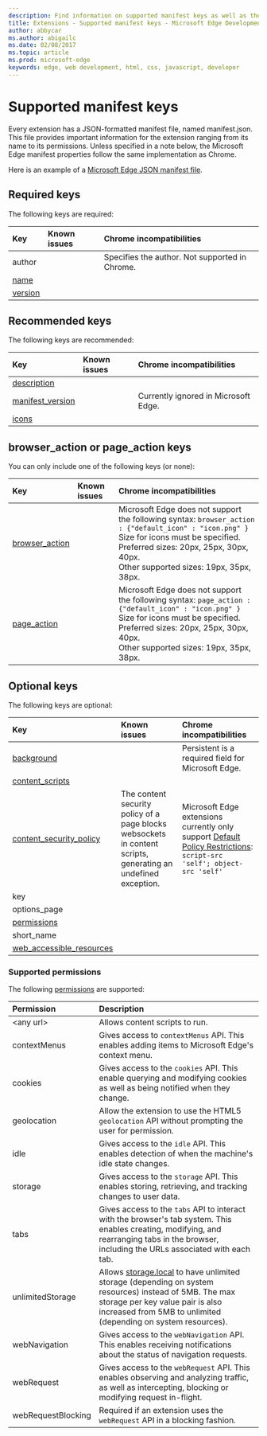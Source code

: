 ---description: Find information on supported manifest keys as well as their known issues/Chrome incompatibilities.
title: Extensions - Supported manifest keys - Microsoft Edge Development
author: abbycar
ms.author: abigailc
ms.date: 02/08/2017
ms.topic: article
ms.prod: microsoft-edge
keywords: edge, web development, html, css, javascript, developer
---# Supported manifest keysEvery extension has a JSON-formatted manifest file, named manifest.json. This file provides important information for the extension ranging from its name to its permissions. Unless specified in a note below, the Microsoft Edge manifest properties follow the same implementation as Chrome.Here is an example of a [Microsoft Edge JSON manifest file](./supported-manifest-keys/json-manifest-example.md).## Required keysThe following keys are required:Key | Known issues | Chrome incompatibilities:------------ | :------------- | :--------------author  | | Specifies the author. Not supported in Chrome.[name](https://developer.mozilla.org/en-US/docs/Mozilla/Add-ons/WebExtensions/manifest.json/name) | | |[version](https://developer.mozilla.org/en-US/docs/Mozilla/Add-ons/WebExtensions/manifest.json/version) | | |## Recommended keysThe following keys are recommended:Key | Known issues | Chrome incompatibilities:------------ | :------------- | :--------------[description](https://developer.mozilla.org/en-US/docs/Mozilla/Add-ons/WebExtensions/manifest.json/description) | | |[manifest_version](https://developer.mozilla.org/en-US/docs/Mozilla/Add-ons/WebExtensions/manifest.json/manifest_version) | | Currently ignored in Microsoft Edge.[icons](https://developer.mozilla.org/en-US/docs/Mozilla/Add-ons/WebExtensions/manifest.json/icons) | | |## browser_action or page_action keysYou can only include one of the following keys (or none):Key | Known issues | Chrome incompatibilities:------------ | :------------- | :--------------[browser_action](https://developer.mozilla.org/en-US/docs/Mozilla/Add-ons/WebExtensions/manifest.json/browser_action)  | | Microsoft Edge does not support the following syntax:  `browser_action : {"default_icon" : "icon.png" }`   <br/>Size for icons must be specified. <br/>Preferred sizes: 20px, 25px, 30px, 40px. <br/> Other supported sizes: 19px, 35px, 38px.|[page_action](https://developer.mozilla.org/en-US/docs/Mozilla/Add-ons/WebExtensions/manifest.json/page_action) | | Microsoft Edge does not support the following syntax:  `page_action : {"default_icon" : "icon.png" }`   <br/>Size for icons must be specified. <br/>Preferred sizes: 20px, 25px, 30px, 40px. <br/>Other supported sizes: 19px, 35px, 38px.|## Optional keysThe following keys are optional:Key | Known issues | Chrome incompatibilities:------------ | :------------- | :--------------[background](https://developer.mozilla.org/en-US/docs/Mozilla/Add-ons/WebExtensions/manifest.json/background) | | Persistent is a required field for Microsoft Edge.[content_scripts](https://developer.mozilla.org/en-US/docs/Mozilla/Add-ons/WebExtensions/manifest.json/content_scripts)  | | |[content_security_policy](https://developer.mozilla.org/en-US/Add-ons/WebExtensions/manifest.json/content_security_policy)  | The content security policy of a page blocks websockets in content scripts, generating an undefined exception. | Microsoft Edge extensions currently only support [Default Policy Restrictions](https://developer.mozilla.org/en-US/Add-ons/WebExtensions/Content_Security_Policy#Default_content_security_policy): `script-src 'self'; object-src 'self'` |key  | | |options_page | | |[permissions](https://developer.mozilla.org/en-US/docs/Mozilla/Add-ons/WebExtensions/manifest.json/permissions)  | | |short_name  | | |[web_accessible_resources](https://developer.mozilla.org/en-US/docs/Mozilla/Add-ons/WebExtensions/manifest.json/web_accessible_resources) | | |### Supported permissionsThe following [permissions](https://developer.mozilla.org/en-US/docs/Mozilla/Add-ons/WebExtensions/manifest.json/permissions) are supported:Permission | Description:---------- | :------------\<any url\> | Allows content scripts to run.contextMenus | Gives access to `contextMenus` API. This enables adding items to Microsoft Edge's context menu.cookies | Gives access to the `cookies` API. This enable querying and modifying cookies as well as being notified when they change.geolocation | Allow the extension to use the HTML5 `geolocation` API without prompting the user for permission.idle | Gives access to the `idle` API. This enables detection of when the machine's idle state changes.storage | Gives access to the `storage` API. This enables storing, retrieving, and tracking changes to user data.tabs | Gives access to the `tabs` API to interact with the browser's tab system. This enables creating, modifying, and rearranging tabs in the browser, including the URLs associated with each tab.unlimitedStorage | Allows [storage.local](https://developer.mozilla.org/Add-ons/WebExtensions/API/storage/local) to have unlimited storage (depending on system resources) instead of 5MB. The max storage per key value pair is also increased from 5MB to unlimited (depending on system resources).webNavigation | Gives access to the `webNavigation` API. This enables receiving notifications about the status of navigation requests.webRequest | Gives access to the `webRequest` API. This enables observing and analyzing traffic, as well as intercepting, blocking or modifying request in-flight.webRequestBlocking | Required if an extension uses the `webRequest` API in a blocking fashion.